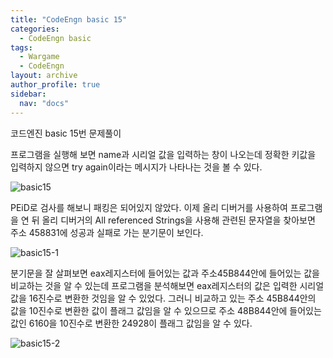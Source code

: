 ```yaml
---
title: "CodeEngn basic 15"
categories:
  - CodeEngn basic
tags:
  - Wargame
  - CodeEngn
layout: archive
author_profile: true
sidebar:
  nav: "docs"
---
```


코드엔진 basic 15번 문제풀이

프로그램을 실행해 보면 name과 시리얼 값을 입력하는 창이 나오는데 정확한 키값을 입력하지 않으면 try again이라는 메시지가 나타나는 것을 볼 수 있다.

![basic15](https://user-images.githubusercontent.com/91646923/135467477-1544c425-dca4-4263-a172-76c16ea53cf1.JPG)

PEiD로 검사를 해보니 패킹은 되어있지 않았다. 이제 올리 디버거를 사용하여 프로그램을 연 뒤 올리 디버거의 All referenced Strings을 사용해 관련된 문자열을 찾아보면 주소 458831에 성공과 실패로 가는 분기문이 보인다.

![basic15-1](https://user-images.githubusercontent.com/91646923/135467490-4060e424-f9bd-4690-bfb5-d480d1d032cd.JPG)

분기문을 잘 살펴보면 eax레지스터에 들어있는 값과 주소45B844안에 들어있는 값을 비교하는 것을 알 수 있는데 프로그램을 분석해보면 eax레지스터의 값은 입력한 시리얼 값을 16진수로 변환한 것임을 알 수 있었다. 그러니 비교하고 있는 주소 45B844안의 값을 10진수로 변환한 값이 플래그 값임을 알 수 있으므로 주소 48B844안에 들어있는 값인 6160을 10진수로 변환한 24928이 플래그 값임을 알 수 있다.

![basic15-2](https://user-images.githubusercontent.com/91646923/135467495-5209f3d7-04c6-4861-8f5d-77684c47a472.JPG)
